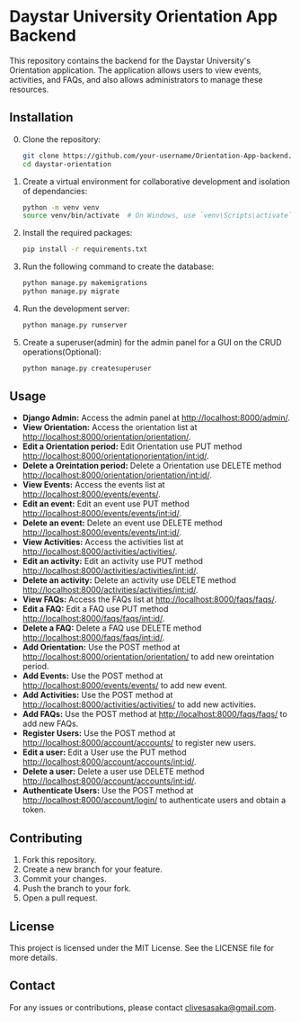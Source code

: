 # Daystar University Orientation App Backend

This repository contains the backend for the Daystar University's Orientation application. The application allows users to view events, activities, and FAQs, and also allows administrators to manage these resources.

## Installation

0. Clone the repository:
    ```bash
    git clone https://github.com/your-username/Orientation-App-backend.git
    cd daystar-orientation
    ```

1. Create a virtual environment for collaborative development and isolation of dependancies:
    ```bash
    python -m venv venv
    source venv/bin/activate  # On Windows, use `venv\Scripts\activate`
    ```

2. Install the required packages:
    ```bash
    pip install -r requirements.txt
    ```

3. Run the following command to create the database:
    ```bash
    python manage.py makemigrations
    python manage.py migrate
    ```

4. Run the development server:
    ```bash
    python manage.py runserver
    ```

4. Create a superuser(admin) for the admin panel for a GUI on the CRUD operations(Optional):
    ```bash
    python manage.py createsuperuser
    ```

## Usage

- **Django Admin:** Access the admin panel at [http://localhost:8000/admin/](http://localhost:8000/admin/).
- **View Orientation:** Access the orientation list at [http://localhost:8000/orientation/orientation/](http://localhost:8000/orientation/orientation/).
- **Edit a Orientation period:** Edit Orientation use PUT method [http://localhost:8000/orientationorientation/<int:id>/](http://localhost:8000/orientation/orientation/<int:id>/).
- **Delete a Oreintation period:** Delete a Orientation use DELETE method [http://localhost:8000/orientation/orientation/<int:id>/](http://localhost:8000/orientation/orientation/<int:id>/).
- **View Events:** Access the events list at [http://localhost:8000/events/events/](http://localhost:8000/events/events/).
- **Edit an event:** Edit an event use PUT method [http://localhost:8000/events/events/<int:id>/](http://localhost:8000/events/events/<int:id>/).
- **Delete an event:** Delete an event use DELETE method [http://localhost:8000/events/events/<int:id>/](http://localhost:8000/events/events/<int:id>/).
- **View Activities:** Access the activities list at [http://localhost:8000/activities/activities/](http://localhost:8000/activities/activities/).
- **Edit an activity:** Edit an activity use PUT method [http://localhost:8000/activities/activities/<int:id>/](http://localhost:8000/activities/activities/<int:id>/).
- **Delete an activity:** Delete an activity use DELETE method [http://localhost:8000/activities/activities/<int:id>/](http://localhost:8000/activities/activities/<int:id>/).
- **View FAQs:** Access the FAQs list at [http://localhost:8000/faqs/faqs/](http://localhost:8000/faqs/faqs/).
- **Edit a FAQ:** Edit a FAQ use PUT method [http://localhost:8000/faqs/faqs/<int:id>/](http://localhost:8000/faqs/faqs/<int:id>/).
- **Delete a FAQ:** Delete a FAQ use DELETE method [http://localhost:8000/faqs/faqs/<int:id>/](http://localhost:8000/faqs/faqs/<int:id>/).
- **Add Orientation:** Use the POST method at [http://localhost:8000/orientation/orientation/](http://localhost:8000/orientation/orientation/) to add new oreintation period.
- **Add Events:** Use the POST method at [http://localhost:8000/events/events/](http://localhost:8000/events/events/) to add new event.
- **Add Activities:** Use the POST method at [http://localhost:8000/activities/activities/](http://localhost:8000/activities/activities/) to add new activities.
- **Add FAQs:** Use the POST method at [http://localhost:8000/faqs/faqs/](http://localhost:8000/faqs/faqs/) to add new FAQs.
- **Register Users:** Use the POST method at [http://localhost:8000/account/accounts/](http://localhost:8000/account/accounts/) to register new users.
- **Edit a user:** Edit a User use the PUT method [http://localhost:8000/account/accounts/<int:id>/](http://localhost:8000/account/accounts/<int:id>/).
- **Delete a user:** Delete a user use DELETE method [http://localhost:8000/account/accounts/<int:id>/](http://localhost:8000/account/accounts/<int:id>/).
- **Authenticate Users:** Use the POST method at [http://localhost:8000/account/login/](http://localhost:8000/account/login/) to authenticate users and obtain a token.

## Contributing

1. Fork this repository.
2. Create a new branch for your feature.
3. Commit your changes.
4. Push the branch to your fork.
5. Open a pull request.

## License

This project is licensed under the MIT License. See the LICENSE file for more details.

## Contact

For any issues or contributions, please contact [clivesasaka@gmail.com](mailto:clivesasaka@gmail.com).
